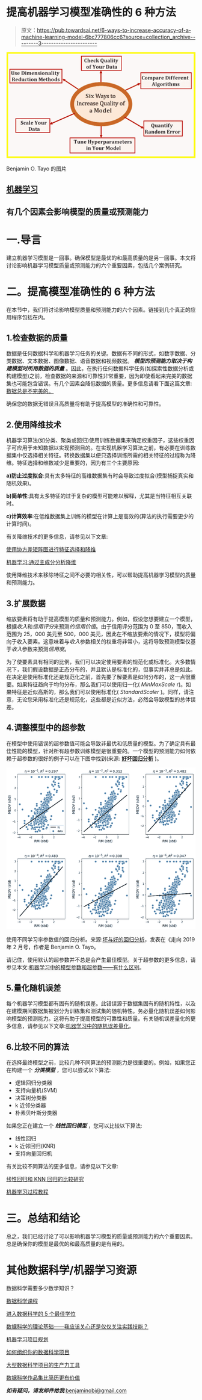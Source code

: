 # 提高机器学习模型准确性的 6 种方法

> 原文：<https://pub.towardsai.net/6-ways-to-increase-accuracy-of-a-machine-learning-model-6bc777806cc6?source=collection_archive---------3----------------------->

![](img/89079bfa064b3c1cca427a8ee9056ff5.png)

Benjamin O. Tayo 的图片

## [机器学习](https://towardsai.net/p/category/machine-learning)

## 有几个因素会影响模型的质量或预测能力

# 一.导言

建立机器学习模型是一回事。确保模型是最优的和最高质量的是另一回事。本文将讨论影响机器学习模型质量或预测能力的六个重要因素，包括几个案例研究。

# 二。提高模型准确性的 6 种方法

在本节中，我们将讨论影响模型质量和预测能力的六个因素。链接到几个真正的应用程序包括在内。

## 1.检查数据的质量

数据是任何数据科学和机器学习任务的关键。数据有不同的形式，如数字数据、分类数据、文本数据、图像数据、语音数据和视频数据。 ***模型的预测能力取决于构建模型时所用数据的质量*** 。因此，在执行任何数据科学任务(如探索性数据分析或构建模型)之前，检查数据的来源和可靠性非常重要，因为即使看起来完美的数据集也可能包含错误。有几个因素会降低数据的质量。更多信息请看下面这篇文章:[数据总是不完美的。](https://medium.com/towards-artificial-intelligence/data-is-always-imperfect-8611d667dd10)

确保您的数据无错误且高质量将有助于提高模型的准确性和可靠性。

## 2.使用降维技术

机器学习算法(如分类、聚类或回归)使用训练数据集来确定权重因子，这些权重因子可应用于未知数据以实现预测目的。在实现机器学习算法之前，有必要在训练数据集中仅选择相关特征。转换数据集以便只选择训练所需的相关特征的过程称为降维。特征选择和维数减少是重要的，因为有三个主要原因:

**a)防止过度拟合**:具有太多特征的高维数据集有时会导致过度拟合(模型捕捉真实和随机效果)。

**b)简单性**:具有太多特征的过于复杂的模型可能难以解释，尤其是当特征相互关联时。

**c)计算效率**:在低维数据集上训练的模型在计算上是高效的(算法的执行需要更少的计算时间)。

有关降维技术的更多信息，请参见以下文章:

[使用协方差矩阵图进行特征选择和降维](https://medium.com/towards-artificial-intelligence/feature-selection-and-dimensionality-reduction-using-covariance-matrix-plot-b4c7498abd07)

[机器学习:通过主成分分析降维](https://medium.com/towards-artificial-intelligence/machine-learning-dimensionality-reduction-via-principal-component-analysis-1bdc77462831)

使用降维技术来移除特征之间不必要的相关性，可以帮助提高机器学习模型的质量和预测能力。

## 3.扩展数据

缩放要素将有助于提高模型的质量和预测能力。例如，假设您想要建立一个模型，根据*收入*和*信用评分*来预测*的信用价值*。由于信用评分范围为 0 至 850，而收入范围为 25，000 美元至 500，000 美元，因此在不缩放要素的情况下，模型将偏向于收入要素。这意味着与*收入*参数相关的权重将非常小，这将导致预测模型仅基于*收入*参数来预测*信用度*。

为了使要素具有相同的比例，我们可以决定使用要素的规范化或标准化。大多数情况下，我们假设数据是正态分布的，并且默认是标准化的，但事实并非总是如此。在决定是使用标准化还是规范化之前，首先要了解要素是如何分布的，这一点很重要。如果特征趋向于均匀分布，那么我们可以使用归一化( *MinMaxScale* r)。如果特征是近似高斯的，那么我们可以使用标准化( *StandardScaler* )。同样，请注意，无论您采用标准化还是规范化，这些都是近似方法，必然会导致模型的总体误差。

## 4.调整模型中的超参数

在模型中使用错误的超参数值可能会导致非最优和低质量的模型。为了确定具有最佳性能的模型，针对所有超参数训练模型是很重要的。一个模型的预测能力如何依赖于超参数的很好的例子可以在下图中找到(来源: [**好坏回归分析**](https://medium.com/towards-artificial-intelligence/bad-and-good-regression-analysis-700ca9b506ff) )。

![](img/fe47f3732072c34e2efa2316992e4719.png)

使用不同学习率参数值的回归分析。来源:[坏与好的回归分析](https://medium.com/towards-artificial-intelligence/bad-and-good-regression-analysis-700ca9b506ff)，发表在《走向 2019 年 2 月号，作者是 Benjamin O. Tayo。

请记住，使用默认的超参数并不总是会产生最佳模型。关于超参数的更多信息，请参见本文:[机器学习中的模型参数和超参数——有什么区别](https://towardsdatascience.com/model-parameters-and-hyperparameters-in-machine-learning-what-is-the-difference-702d30970f6)。

## 5.量化随机误差

每个机器学习模型都有固有的随机误差。此错误源于数据集固有的随机特性，以及在建模期间数据集被划分为训练集和测试集的随机特性。务必量化随机误差如何影响模型的预测能力。这将有助于提高模型的可靠性和质量。有关随机误差量化的更多信息，请参见以下文章:[机器学习中的随机误差量化](https://medium.com/towards-artificial-intelligence/random-error-quantification-in-machine-learning-846f6e78e519)。

## 6.比较不同的算法

在选择最终模型之前，比较几种不同算法的预测能力是很重要的。例如，如果您正在构建一个 ***分类模型*** ，您可以尝试以下算法:

*   逻辑回归分类器
*   支持向量机(SVM)
*   决策树分类器
*   k 近邻分类器
*   朴素贝叶斯分类器

如果您正在建立一个 ***线性回归模型*** ，您可以比较以下算法:

*   线性回归
*   k 近邻回归(KNR)
*   支持向量回归机

有关比较不同算法的更多信息，请参见以下文章:

[线性回归和 KNN 回归的比较研究](https://medium.com/towards-artificial-intelligence/a-comparative-study-of-linear-and-knn-regression-a31955e6263d)

[机器学习过程教程](https://medium.com/swlh/machine-learning-process-tutorial-222327f53efb)

# 三。总结和结论

总之，我们已经讨论了可以影响机器学习模型的质量或预测能力的六个重要因素。总是确保你的模型是最优的和最高质量的是有用的。

# 其他数据科学/机器学习资源

数据科学需要多少数学知识？

[数据科学课程](https://medium.com/towards-artificial-intelligence/data-science-curriculum-bf3bb6805576)

[进入数据科学的 5 个最佳学位](https://towardsdatascience.com/5-best-degrees-for-getting-into-data-science-c3eb067883b1)

[数据科学的理论基础——我应该关心还是仅仅关注实践技能？](https://towardsdatascience.com/theoretical-foundations-of-data-science-should-i-care-or-simply-focus-on-hands-on-skills-c53fb0caba66)

[机器学习项目规划](https://towardsdatascience.com/machine-learning-project-planning-71bdb3a44349)

[如何组织你的数据科学项目](https://towardsdatascience.com/how-to-organize-your-data-science-project-dd6599cf000a)

[大型数据科学项目的生产力工具](https://medium.com/towards-artificial-intelligence/productivity-tools-for-large-scale-data-science-projects-64810dfbb971)

[数据科学作品集比简历更有价值](https://towardsdatascience.com/a-data-science-portfolio-is-more-valuable-than-a-resume-2d031d6ce518)

***如有疑问，请发邮件给我***:benjaminobi@gmail.com